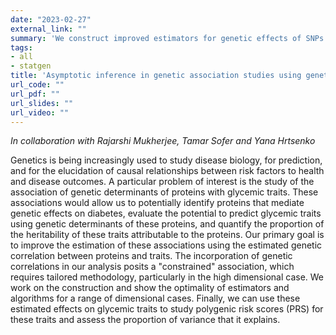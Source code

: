 ```yaml
---
date: "2023-02-27"
external_link: ""
summary: 'We construct improved estimators for genetic effects of SNPs on glycemic traits, using the medium of protein expression data'
tags:
- all
- statgen
title: 'Asymptotic inference in genetic association studies using genetic correlations of glycemic traits'
url_code: ""
url_pdf: ""
url_slides: ""
url_video: ""
---
```




_In collaboration with Rajarshi Mukherjee, Tamar Sofer and Yana Hrtsenko_





Genetics is being increasingly used to study disease biology, for prediction, and for the elucidation of causal relationships between risk factors to health and disease outcomes. A particular problem of interest is the study of the association of genetic determinants of proteins with glycemic traits. These associations would allow us to potentially identify proteins that mediate genetic effects on diabetes, evaluate the potential to predict glycemic traits using genetic determinants of these proteins, and quantify the proportion of the heritability of these traits attributable to the proteins.  Our primary goal is to improve the estimation of these associations using the estimated genetic correlation between proteins and traits. The incorporation of genetic correlations in our analysis posits a "constrained" association, which requires tailored methodology, particularly in the high dimensional case. We work on the construction and show the optimality of estimators and algorithms for a range of dimensional cases. Finally, we can use these estimated effects on glycemic traits to study polygenic risk scores (PRS) for these traits and assess the proportion of variance that it explains.

